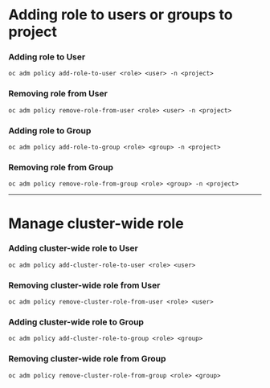 # Adding role to users or groups to project
 
### Adding role to User
```
oc adm policy add-role-to-user <role> <user> -n <project>
```

### Removing role from User
```
oc adm policy remove-role-from-user <role> <user> -n <project>
```

### Adding role to Group
```
oc adm policy add-role-to-group <role> <group> -n <project>
```

### Removing role from Group
```
oc adm policy remove-role-from-group <role> <group> -n <project>
```

---

# Manage cluster-wide role

### Adding cluster-wide role to User
```
oc adm policy add-cluster-role-to-user <role> <user>
```

### Removing cluster-wide role from User
```
oc adm policy remove-cluster-role-from-user <role> <user>
```

### Adding cluster-wide role to Group
```
oc adm policy add-cluster-role-to-group <role> <group>
```

### Removing cluster-wide role from Group
```
oc adm policy remove-cluster-role-from-group <role> <group>
```

